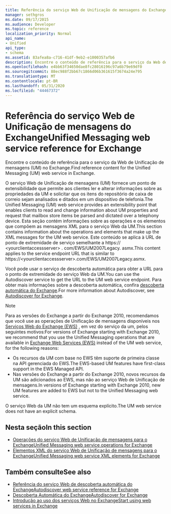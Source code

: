 ```yaml
---
title: Referência do serviço Web de Unificação de mensagens do Exchange
manager: sethgros
ms.date: 09/17/2015
ms.audience: Developer
ms.topic: reference
localization_priority: Normal
api_name:
- Unified
api_type:
- schema
ms.assetid: 83afea8a-c716-41df-9eb2-e1000357afb6
description: Encontre o conteúdo de referência para o serviço da Web de Unificação de mensagens (UM) no Exchange.
ms.openlocfilehash: e4bb63f34650dae8fc28016196c97a6b79e69df0
ms.sourcegitcommit: 88ec988f2bb67c1866d06b361615f3674a24e795
ms.translationtype: MT
ms.contentlocale: pt-BR
ms.lasthandoff: 05/31/2020
ms.locfileid: "44467372"
---
```

# <a name="unified-messaging-web-service-reference-for-exchange"></a><span data-ttu-id="d9f93-103">Referência do serviço Web de Unificação de mensagens do Exchange</span><span class="sxs-lookup"><span data-stu-id="d9f93-103">Unified Messaging web service reference for Exchange</span></span>

<span data-ttu-id="d9f93-104">Encontre o conteúdo de referência para o serviço da Web de Unificação de mensagens (UM) no Exchange.</span><span class="sxs-lookup"><span data-stu-id="d9f93-104">Find reference content for the Unified Messaging (UM) web service in Exchange.</span></span>
  
<span data-ttu-id="d9f93-105">O serviço Web de Unificação de mensagens (UM) fornece um ponto de extensibilidade que permite aos clientes ler e alterar informações sobre as propriedades da UM e solicitar que os itens do repositório de caixa de correio sejam analisados e ditados em um dispositivo de telefonia.</span><span class="sxs-lookup"><span data-stu-id="d9f93-105">The Unified Messaging (UM) web service provides an extensibility point that enables clients to read and change information about UM properties and request that mailbox store items be parsed and dictated over a telephony device.</span></span> <span data-ttu-id="d9f93-106">Esta seção contém informações sobre as operações e os elementos que compõem as mensagens XML para o serviço Web da UM.</span><span class="sxs-lookup"><span data-stu-id="d9f93-106">This section contains information about the operations and elements that make up the XML messages for the UM web service.</span></span> <span data-ttu-id="d9f93-107">Este conteúdo se aplica à URL de ponto de extremidade de serviço semelhante a https:// \<yourclientaccessserver\> . com/EWS/UM2007Legacy. asmx.</span><span class="sxs-lookup"><span data-stu-id="d9f93-107">This content applies to the service endpoint URL that is similar to https://\<yourclientaccessserver\>.com/EWS/UM2007Legacy.asmx.</span></span> 
  
<span data-ttu-id="d9f93-108">Você pode usar o serviço de descoberta automática para obter a URL para o ponto de extremidade do serviço Web da UM.</span><span class="sxs-lookup"><span data-stu-id="d9f93-108">You can use the Autodiscover service to get the URL to the UM web service endpoint.</span></span> <span data-ttu-id="d9f93-109">Para obter mais informações sobre a descoberta automática, confira [descoberta automática do Exchange](../exchange-web-services/autodiscover-for-exchange.md).</span><span class="sxs-lookup"><span data-stu-id="d9f93-109">For more information about Autodiscover, see [Autodiscover for Exchange](../exchange-web-services/autodiscover-for-exchange.md).</span></span>
  
> [!NOTE]
>  <span data-ttu-id="d9f93-110">Para as versões do Exchange a partir do Exchange 2010, recomendamos que você use as operações de Unificação de mensagens disponíveis nos [Serviços Web do Exchange (EWS)](https://msdn.microsoft.com/library/60285497-0c4e-4e51-84e1-34dd6d89a5d8%28Office.15%29.aspx) , em vez do serviço da um, pelos seguintes motivos:</span><span class="sxs-lookup"><span data-stu-id="d9f93-110">For versions of Exchange starting with Exchange 2010, we recommend that you use the Unified Messaging operations that are available in [Exchange Web Services (EWS)](https://msdn.microsoft.com/library/60285497-0c4e-4e51-84e1-34dd6d89a5d8%28Office.15%29.aspx) instead of the UM web service, for the following reasons:</span></span> 
> - <span data-ttu-id="d9f93-111">Os recursos da UM com base no EWS têm suporte de primeira classe na API gerenciada do EWS.</span><span class="sxs-lookup"><span data-stu-id="d9f93-111">The EWS-based UM features have first-class support in the EWS Managed API.</span></span> 
> - <span data-ttu-id="d9f93-112">Nas versões do Exchange a partir do Exchange 2010, novos recursos da UM são adicionados ao EWS, mas não ao serviço Web de Unificação de mensagens.</span><span class="sxs-lookup"><span data-stu-id="d9f93-112">In versions of Exchange starting with Exchange 2010, new UM features are added to EWS but not to the Unified Messaging web service.</span></span> 
  
<span data-ttu-id="d9f93-113">O serviço Web da UM não tem um esquema explícito.</span><span class="sxs-lookup"><span data-stu-id="d9f93-113">The UM web service does not have an explicit schema.</span></span>
  
## <a name="in-this-section"></a><span data-ttu-id="d9f93-114">Nesta seção</span><span class="sxs-lookup"><span data-stu-id="d9f93-114">In this section</span></span>
<span data-ttu-id="d9f93-115"><a name="bk_InThisSection"> </a></span><span class="sxs-lookup"><span data-stu-id="d9f93-115"><a name="bk_InThisSection"> </a></span></span>

- [<span data-ttu-id="d9f93-116">Operações do serviço Web de Unificação de mensagens para o Exchange</span><span class="sxs-lookup"><span data-stu-id="d9f93-116">Unified Messaging web service operations for Exchange</span></span>](unified-messaging-web-service-operations-for-exchange.md)   
- [<span data-ttu-id="d9f93-117">Elementos XML do serviço Web de Unificação de mensagens para o Exchange</span><span class="sxs-lookup"><span data-stu-id="d9f93-117">Unified Messaging web service XML elements for Exchange</span></span>](unified-messaging-web-service-xml-elements-for-exchange.md)
    
## <a name="see-also"></a><span data-ttu-id="d9f93-118">Também consulte</span><span class="sxs-lookup"><span data-stu-id="d9f93-118">See also</span></span>

- [<span data-ttu-id="d9f93-119">Referência do serviço Web de descoberta automática do Exchange</span><span class="sxs-lookup"><span data-stu-id="d9f93-119">Autodiscover web service reference for Exchange</span></span>](autodiscover-web-service-reference-for-exchange.md)
- [<span data-ttu-id="d9f93-120">Descoberta Automática do Exchange</span><span class="sxs-lookup"><span data-stu-id="d9f93-120">Autodiscover for Exchange</span></span>](../exchange-web-services/autodiscover-for-exchange.md)
- [<span data-ttu-id="d9f93-121">Introdução ao uso dos serviços Web no Exchange</span><span class="sxs-lookup"><span data-stu-id="d9f93-121">Start using web services in Exchange</span></span>](../exchange-web-services/start-using-web-services-in-exchange.md)
    


